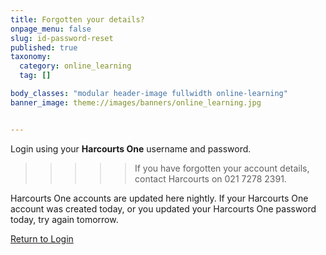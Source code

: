 ```yaml
---
title: Forgotten your details?
onpage_menu: false
slug: id-password-reset
published: true
taxonomy:
  category: online_learning
  tag: []

body_classes: "modular header-image fullwidth online-learning"
banner_image: theme://images/banners/online_learning.jpg


---
```


Login using your **Harcourts One** username and password.

>>>>> If you have forgotten your account details, contact Harcourts on 021 7278 2391.

Harcourts One accounts are updated here nightly. If your Harcourts One account was created today, or you updated your Harcourts One password today, try again tomorrow.

<i class="fa fa-chevron-left"></i> [Return to Login](https://www.academyrealestatetraining.com/id/moodle/login/index.php)
